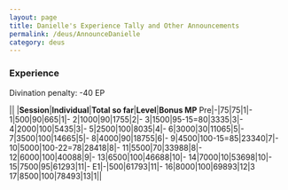 ```yaml
---
layout: page
title: Danielle's Experience Tally and Other Announcements
permalink: /deus/AnnounceDanielle
category: deus
---
```

### Experience

Divination penalty: -40 EP

|| |__Session__|__Individual__|__Total so far__|__Level__|__Bonus MP__
Pre|-|75|75|1|-
1|500|90|665|1|-
2|1000|90|1755|2|-
3|1500|95-15=80|3335|3|-
4|2000|100|5435|3|-
5|2500|100|8035|4|-
6|3000|30|11065|5|-
7|3500|100|14665|5|-
8|4000|90|18755|6|-
9|4500|100-15=85|23340|7|-
10|5000|100-22=78|28418|8|-
11|5500|70|33988|8|-
12|6000|100|40088|9|-
13|6500|100|46688|10|-
14|7000|10|53698|10|-
15|7500|95|61293|11|-
E1|-|500|61793|11|-
16|8000|100|69893|12|3
17|8500|100|78493|13|1||
